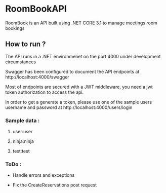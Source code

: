 # RoomBookAPI
RoomBook is an API built using .NET CORE 3.1 to manage meetings room bookings

## How to run ?

The API runs in a .NET environmenet on the port 4000 under development circumstances

Swagger has been configured to document the API endpoints at http://localhost:4000/swagger

Most of endpoints are secured with a JWT middleware, you need a jwt token authorization to access the api.

In order to get a generate a token, please use one of the sample users username and password at http://localhost:4000/users/login

### Sample data :

1. user:user

2. ninja:ninja

3. test:test

### ToDo :

* Handle errors and exceptions

* Fix the CreateReservations post request

